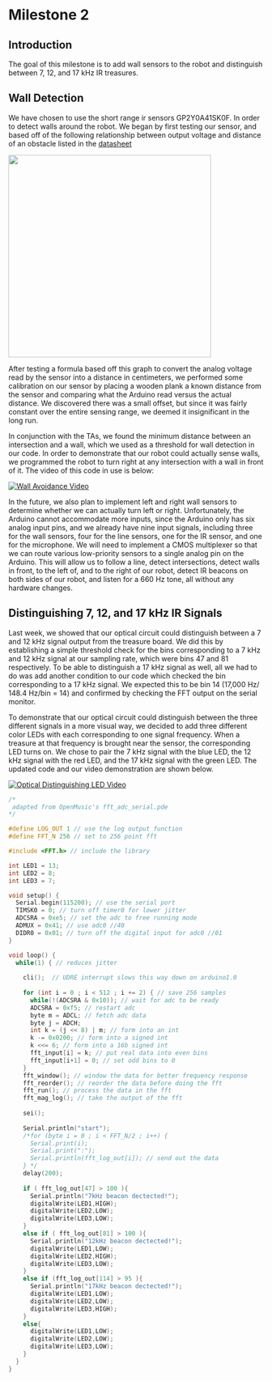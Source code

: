 # Milestone 2

## Introduction
The goal of this milestone is to add wall sensors to the robot and distinguish between 7, 12, and 17 kHz IR treasures.

## Wall Detection
We have chosen to use the short range ir sensors 	GP2Y0A41SK0F. In order to detect walls around the robot. We began by first testing our sensor, and based off of the following relationship between output voltage and distance of an obstacle listed in the [datasheet](http://www.sharp-world.com/products/device/lineup/data/pdf/datasheet/gp2y0a41sk_e.pdf)

<img src="https://i.imgur.com/zoSwWbM.png" width="400px" />

After testing a formula based off this graph to convert the analog voltage read by the sensor into a distance in centimeters, we performed some calibration on our sensor by placing a wooden plank a known distance from the sensor and comparing what the Arduino read versus the actual distance. We discovered there was a small offset, but since it was fairly constant over the entire sensing range, we deemed it insignificant in the long run.

In conjunction with the TAs, we found the minimum distance between an intersection and a wall, which we used as a threshold for wall detection in our code. In order to demonstrate that our robot could actually sense walls, we programmed the robot to turn right at any intersection with a wall in front of it. The video of this code in use is below: 

[![Wall Avoidance Video](https://img.youtube.com/vi/n1C5XcRkyyI/0.jpg)](https://youtu.be/n1C5XcRkyyI)

In the future, we also plan to implement left and right wall sensors to determine whether we can actually turn left or right. Unfortunately, the Arduino cannot accommodate more inputs, since the Arduino only has six analog input pins, and we already have nine input signals, including three for the wall sensors, four for the line sensors, one for the IR sensor, and one for the microphone. We will need to implement a CMOS multiplexer so that we can route various low-priority sensors to a single analog pin on the Arduino. This will allow us to follow a line, detect intersections, detect walls in front, to the left of, and to the right of our robot, detect IR beacons on both sides of our robot, and listen for a 660 Hz tone, all without any hardware changes.


## Distinguishing 7, 12, and 17 kHz IR Signals
Last week, we showed that our optical circuit could distinguish between a 7 and 12 kHz signal output from the treasure board. We did this by establishing a simple threshold check for the bins corresponding to a 7 kHz and 12 kHz signal at our sampling rate, which were bins 47 and 81 respectively. To be able to distinguish a 17 kHz signal as well, all we had to do was add another condition to our code which checked the bin corresponding to a 17 kHz signal. We expected this to be bin 14 (17,000 Hz/ 148.4 Hz/bin = 14) and confirmed by checking the FFT output on the serial monitor. 

To demonstrate that our optical circuit could distinguish between the three different signals in a more visual way, we decided to add three different color LEDs with each corresponding to one signal frequency. When a treasure at that frequency is brought near the sensor, the corresponding LED turns on. We chose to pair the 7 kHz signal with the blue LED, the 12 kHz signal with the red LED, and the 17 kHz signal with the green LED. The updated code and our video demonstration are shown below.

[![Optical Distinguishing LED Video](https://img.youtube.com/vi/9IOaoV1_FxU/0.jpg)](https://www.youtube.com/watch?v=9IOaoV1_FxU)
 
```cpp
/*
 adapted from OpenMusic's fft_adc_serial.pde
*/

#define LOG_OUT 1 // use the log output function
#define FFT_N 256 // set to 256 point fft

#include <FFT.h> // include the library

int LED1 = 13;
int LED2 = 8;
int LED3 = 7;

void setup() {
  Serial.begin(115200); // use the serial port
  TIMSK0 = 0; // turn off timer0 for lower jitter
  ADCSRA = 0xe5; // set the adc to free running mode
  ADMUX = 0x41; // use adc0 //40
  DIDR0 = 0x01; // turn off the digital input for adc0 //01
}

void loop() {
  while(1) { // reduces jitter
    
    cli();  // UDRE interrupt slows this way down on arduino1.0
    
    for (int i = 0 ; i < 512 ; i += 2) { // save 256 samples
      while(!(ADCSRA & 0x10)); // wait for adc to be ready
      ADCSRA = 0xf5; // restart adc
      byte m = ADCL; // fetch adc data
      byte j = ADCH;
      int k = (j << 8) | m; // form into an int
      k -= 0x0200; // form into a signed int
      k <<= 6; // form into a 16b signed int
      fft_input[i] = k; // put real data into even bins
      fft_input[i+1] = 0; // set odd bins to 0
    }
    fft_window(); // window the data for better frequency response
    fft_reorder(); // reorder the data before doing the fft
    fft_run(); // process the data in the fft
    fft_mag_log(); // take the output of the fft
    
    sei();
    
    Serial.println("start"); 
    /*for (byte i = 0 ; i < FFT_N/2 ; i++) { 
      Serial.print(i);
      Serial.print(":");
      Serial.println(fft_log_out[i]); // send out the data
    } */
    delay(200); 
    
    if ( fft_log_out[47] > 100 ){
      Serial.println("7kHz beacon dectected!");
      digitalWrite(LED1,HIGH);
      digitalWrite(LED2,LOW);
      digitalWrite(LED3,LOW);
    }
    else if ( fft_log_out[81] > 100 ){
      Serial.println("12kHz beacon dectected!");
      digitalWrite(LED1,LOW);
      digitalWrite(LED2,HIGH);
      digitalWrite(LED3,LOW);
    }
    else if (fft_log_out[114] > 95 ){
      Serial.println("17kHz beacon dectected!"); 
      digitalWrite(LED1,LOW);
      digitalWrite(LED2,LOW);
      digitalWrite(LED3,HIGH);
    }
    else{
      digitalWrite(LED1,LOW);
      digitalWrite(LED2,LOW);
      digitalWrite(LED3,LOW);
    }
  }
}
```

